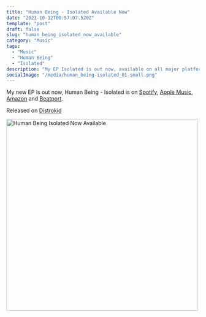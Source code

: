 ```yaml
---
title: "Human Being - Isolated Available Now"
date: "2021-10-12T00:57:07.520Z"
template: "post"
draft: false
slug: "human_being_isolated_now_available"
category: "Music"
tags:
  - "Music"
  - "Human Being"
  - "Isolated"
description: "My EP Isolated is out now, available on all major platforms."
socialImage: "/media/human_being-isolated_01-small.png"
---
```

My new EP is out now, Human Being - Isolated is on [Spotify](https://open.spotify.com/album/7mZM8k5wBDcQc8PQIPlube), [Apple Music](https://music.apple.com/us/album/isolated/1587324327), [Amazon](https://www.amazon.com/gp/product/B09H34CQMW) and [Beatport](https://www.beatport.com/release/isolated/3526850).

Released on [Distrokid](
https://distrokid.com/hyperfollow/humanbeing2/isolated-2)

<a href="
https://distrokid.com/hyperfollow/humanbeing2/isolated-2"><img src="/media/human_being-isolated_01-small.png" alt="Human Being Isolated Now Available" width="500"></a>